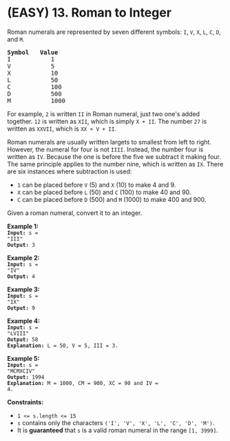 # (EASY) 13. Roman to Integer
Roman numerals are represented by seven different symbols: `I`, `V`, `X`, `L`, `C`, `D`, and `M`.

<pre>
<b>Symbol</b>   <b>Value</b>
I           1
V           5
X           10
L           50
C           100
D           500
M           1000
</pre>

For example, `2` is written `II` in Roman numeral, just two one's added together. `12` is written as `XII`, which is simply `X + II`. The number `27` is written as `XXVII`, which is `XX + V + II`.

Roman numerals are usually written largets to smallest from left to right. However, the numeral for four is not `IIII`. Instead, the number four is written as `IV`. Because the one is before the five we subtract it making four. The same principle applies to the number nine, which is written as `IX`. There are six instances where subtraction is used:

<ul>
    <li><code>1</code> can be placed before <code>V</code> (5) and <code>X</code> (10) to make 4 and 9.</li>
    <li><code>X</code> can be placed before <code>L</code> (50) and <code>C</code> (100) to make 40 and 90.</li>
    <li><code>C</code> can be placed before <code>D</code> (500) and <code>M</code> (1000) to make 400 and 900.</li>
</ul>

Given a roman numeral, convert it to an integer.

**Example 1:** <br>
    <code>**Input:** s = "III"</code> <br>
    <code>**Output:** 3</code> <br>

**Example 2:** <br>
    <code>**Input:** s = "IV"</code> <br>
    <code>**Output:** 4</code> <br>
    
**Example 3:** <br>
    <code>**Input:** s = "IX"</code> <br>
    <code>**Output:** 9</code> <br>

**Example 4:** <br>
    <code>**Input:** s = "LVIII"</code> <br>
    <code>**Output:** 58</code> <br>
    <code>**Explanation:** L = 50, V = 5, III = 3.</code>

**Example 5:** <br>
    <code>**Input:** s = "MCMXCIV"</code> <br>
    <code>**Output:** 1994</code> <br>
    <code>**Explanation:** M = 1000, CM = 900, XC = 90 and IV = 4.</code>

**Constraints:**
<ul>
    <li><code>1 <= s.length <= 15</code></li>
    <li><code>s</code> contains only the characters <code>('I', 'V', 'X', 'L', 'C', 'D', 'M')</code>.</li>
    <li>It is <strong>guaranteed</strong> that <code>s</code> is a valid roman numeral in the range <code>[1, 3999]</code>.</li>
</ul>